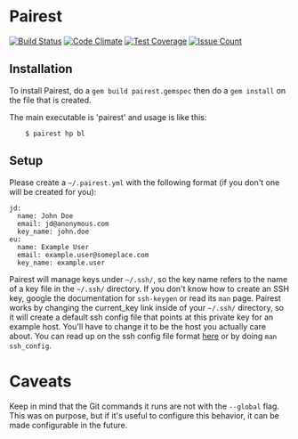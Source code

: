# Pairest

[![Build Status](https://travis-ci.org/glaukommatos/pairest.svg?branch=master)](https://travis-ci.org/glaukommatos/pairest)
[![Code Climate](https://codeclimate.com/github/glaukommatos/pairest/badges/gpa.svg)](https://codeclimate.com/github/glaukommatos/pairest)
[![Test Coverage](https://codeclimate.com/github/glaukommatos/pairest/badges/coverage.svg)](https://codeclimate.com/github/glaukommatos/pairest/coverage)
[![Issue Count](https://codeclimate.com/github/glaukommatos/pairest/badges/issue_count.svg)](https://codeclimate.com/github/glaukommatos/pairest)

## Installation
To install Pairest, do a ```gem build pairest.gemspec``` then do a ```gem install``` on the file that is created.

The main executable is 'pairest' and usage is like this:
```
    $ pairest hp bl
```

## Setup
Please create a ```~/.pairest.yml``` with the following format (if you don't one will be created for you):
```
jd:
  name: John Doe
  email: jd@anonymous.com
  key_name: john.doe
eu:
  name: Example User
  email: example.user@someplace.com
  key_name: example.user

```

Pairest will manage keys under ```~/.ssh/```, so the key name refers to the name of a key file in the ```~/.ssh/``` directory. If you don't know how to create an SSH key, google the documentation for ```ssh-keygen``` or read its ```man``` page. Pairest works by changing the current_key link inside of your ```~/.ssh/``` directory, so it will create a default ssh config file that points at this private key for an example host. You'll have to change it to be the host you actually care about. You can read up on the ssh config file format [here](http://linux.die.net/man/5/ssh_config) or by doing ```man ssh_config```.

# Caveats
Keep in mind that the Git commands it runs are not with the ```--global``` flag. This was on purpose, but if it's useful to configure this behavior, it can be made configurable in the future.
